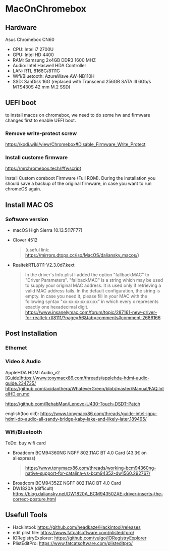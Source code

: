 # MacOnChromebox
## Hardware 
Asus Chromebox CN60
- CPU: Intel i7 2700U
- GPU: Intel HD 4400
- RAM: Samsung 2x4GB DDR3 1600 MHZ
- Audio: Intel Haswell HDA Controller
- LAN: RTL 8168G/8111G
- Wifi/Bluetooth: AzureWave AW-NB110H
- SSD: SanDisk 16G      (replaced with Transcend 256GB SATA III 6Gb/s MTS430S 42 mm M.2 SSD)

## UEFI boot
to install macos on chromebox, we need to do some hw and firmware changes first to enable UEFI boot.
### Remove write-protect screw
https://kodi.wiki/view/Chromebox#Disable_Firmware_Write_Protect

### Install custome firmware
https://mrchromebox.tech/#fwscript

Install Custom coreboot Firmware (Full ROM). During the installation you should save a backup of the original firmware, in case you want to run chromeOS again.

## Install MAC OS
### Software version
- macOS High Sierra 10.13.5(17F77)
- Clover 4512
  >(useful link: https://mirrors.dtops.cc/iso/MacOS/daliansky_macos/)
  
- RealtekRTL8111-V2.3.0d7.kext
 
  >In the driver's Info.plist I added the option "fallbackMAC" to "Driver Parameters". "fallbackMAC" is a string which may be used to supply your original MAC address. It is used only if retrieving a valid MAC address fails. In the default configuration, the string is empty. In case you need it, please fill in your MAC with the following syntax "xx:xx:xx:xx:xx:xx" in which every x represents exactly one hexadecimal digit.  https://www.insanelymac.com/forum/topic/287161-new-driver-for-realtek-rtl8111/?page=56&tab=comments#comment-2686166

## Post Installation

### Ethernet

### Video & Audio
AppleHDA HDMI Audio_v2 [Guide]https://www.tonymacx86.com/threads/applehda-hdmi-audio-guide.234735/
https://github.com/acidanthera/WhateverGreen/blob/master/Manual/FAQ.IntelHD.en.md

https://github.com/RehabMan/Lenovo-U430-Touch-DSDT-Patch

english(too old): https://www.tonymacx86.com/threads/guide-intel-igpu-hdmi-dp-audio-all-sandy-bridge-kaby-lake-and-likely-later.189495/


### Wifi/Bluetooth

ToDo: buy wifi card

- Broadcom BCM94360NG NGFF 802.11AC BT 4.0 Card  (43.3€ on aliexpress)
  > https://www.tonymacx86.com/threads/working-bcm94360ng-native-support-for-catalina-vs-bcm94352-dw1560.292767/
- Broadcom BCM94352Z NGFF 802.11AC BT 4.0 Card
- DW1820A (difficult) https://blog.daliansky.net/DW1820A_BCM94350ZAE-driver-inserts-the-correct-posture.html


## Usefull Tools
  - Hackintool: https://github.com/headkaze/Hackintool/releases
  - edit plist file:  https://www.fatcatsoftware.com/plisteditpro/
  - IORegistryExplorer: https://github.com/vulgo/IORegistryExplorer
  - PlistEditPro: https://www.fatcatsoftware.com/plisteditpro/

